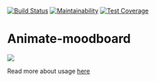 [![Build Status](https://travis-ci.org/eustatos/webpack-karma-starter.svg?branch=master)](https://travis-ci.org/eustatos/webpack-karma-starter)
[![Maintainability](https://api.codeclimate.com/v1/badges/494fec33311fb6a0cfcc/maintainability)](https://codeclimate.com/github/eustatos/custom-moodboard/maintainability)
[![Test Coverage](https://api.codeclimate.com/v1/badges/494fec33311fb6a0cfcc/test_coverage)](https://codeclimate.com/github/eustatos/custom-moodboard/test_coverage)

# Animate-moodboard
![](https://habrastorage.org/webt/cl/nr/s1/clnrs1kummsswdv9agdxh899kpa.gif)

Read more about usage [here](https://eustatos.github.io/animate-moodboard)
